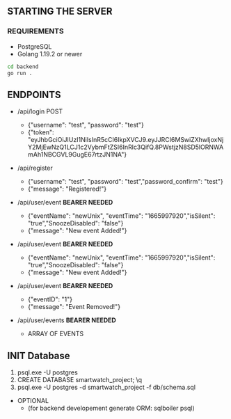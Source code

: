 ## STARTING THE SERVER
### REQUIREMENTS
* PostgreSQL
* Golang 1.19.2 or newer

```bash
cd backend
go run .
```

## ENDPOINTS

* /api/login POST
   * {"username": "test",	"password": "test"}
   * {"token": "eyJhbGciOiJIUzI1NiIsInR5cCI6IkpXVCJ9.eyJJRCI6MSwiZXhwIjoxNjY2MjEwNzQ1LCJ1c2VybmFtZSI6InRlc3QifQ.8PWstjzN8SD5lORNWAmAh1NBCGVL9GugE67rtzJN1NA"}

* /api/register
   * {"username": "test",	"password": "test","password_confirm": "test"}
   * {"message": "Registered!"}

* /api/user/event **BEARER NEEDED**
   * {"eventName": "newUnix", "eventTime": "1665997920","isSilent": "true","SnoozeDisabled": "false"}
   * {"message": "New event Added!"}

* /api/user/event **BEARER NEEDED**
   * {"eventName": "newUnix", "eventTime": "1665997920","isSilent": "true","SnoozeDisabled": "false"}
   * {"message": "New event Added!"}

* /api/user/event **BEARER NEEDED**
   * {"eventID": "1"}
   * {"message": "Event Removed!"}
   
 * /api/user/events **BEARER NEEDED**
   * ARRAY OF EVENTS


## INIT Database

1. psql.exe -U postgres
2. CREATE DATABASE smartwatch_project; \q
3. psql.exe -U postgres -d smartwatch_project -f db/schema.sql

* OPTIONAL
    * (for backend developement generate ORM: sqlboiler psql) 


